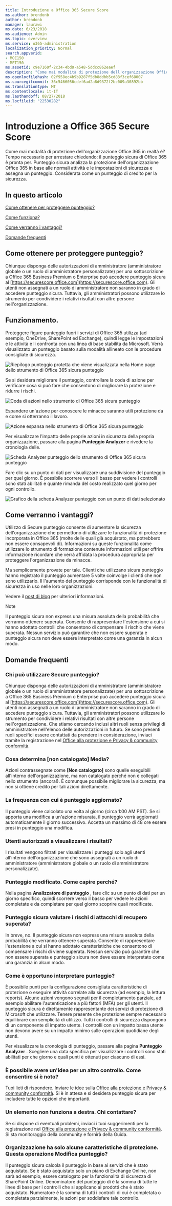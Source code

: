 ```yaml
---
title: Introduzione a Office 365 Secure Score
ms.author: brendonb
author: brendonb
manager: laurawi
ms.date: 6/23/2018
ms.audience: Admin
ms.topic: overview
ms.service: o365-administration
localization_priority: Normal
search.appverid:
- MOE150
- MET150
ms.assetid: c9e7160f-2c34-4bd0-a548-5ddcc862eaef
description: "Come mai modalità di protezione dell'organizzazione Office 365 in realtà è? Tempo necessario per arrestare chiedendo: il punteggio sicura di Office 365 è pronta per. Punteggio sicura analizza la protezione dell'organizzazione Office 365 in base alle normali attività e le impostazioni di sicurezza e assegna un punteggio. Considerata come un punteggio di credito per la sicurezza."
ms.openlocfilehash: 02f958ec4b9b9287f5db8ddbb5cd83f3cef68007
ms.sourcegitcommit: 36c5466056cdef6ad2a8d9372f2bc009a30892bb
ms.translationtype: MT
ms.contentlocale: it-IT
ms.lasthandoff: 08/27/2018
ms.locfileid: "22530282"
---
```

# <a name="introducing-the-office-365-secure-score"></a>Introduzione a Office 365 Secure Score

Come mai modalità di protezione dell'organizzazione Office 365 in realtà è? Tempo necessario per arrestare chiedendo: il punteggio sicura di Office 365 è pronta per. Punteggio sicura analizza la protezione dell'organizzazione Office 365 in base alle normali attività e le impostazioni di sicurezza e assegna un punteggio. Considerata come un punteggio di credito per la sicurezza.
  
## <a name="in-this-article"></a>In questo articolo

[Come ottenere per proteggere punteggio?](office-365-secure-score.md#howtoaccess)
  
[Come funziona?](office-365-secure-score.md#HowWorks)
  
[Come verranno i vantaggi?](office-365-secure-score.md#HowHelps)
  
[Domande frequenti](office-365-secure-score.md#FAQ)
  
## <a name="how-do-i-get-to-secure-score"></a>Come ottenere per proteggere punteggio?
<a name="howtoaccess"> </a>

Chiunque disponga delle autorizzazioni di amministratore (amministratore globale o un ruolo di amministratore personalizzate) per una sottoscrizione a Office 365 Business Premium o Enterprise può accedere punteggio sicura al [https://securescore.office.com](https://securescore.office.com). Gli utenti non assegnati a un ruolo di amministratore non saranno in grado di accedere punteggio sicura. Tuttavia, gli amministratori possono utilizzare lo strumento per condividere i relativi risultati con altre persone nell'organizzazione.
  
## <a name="how-does-it-work"></a>Funzionamento.
<a name="HowWorks"> </a>

Proteggere figure punteggio fuori i servizi di Office 365 utilizza (ad esempio, OneDrive, SharePoint ed Exchange), quindi legge le impostazioni e le attività e li confronta con una linea di base stabilita da Microsoft. Verrà visualizzato un punteggio basato sulla modalità allineato con le procedure consigliate di sicurezza.
  
![Riepilogo punteggio protetta che viene visualizzata nella Home page dello strumento di Office 365 sicura punteggio](media/151de499-259d-45e3-9706-7dae0bfb9f9c.png)
  
Se si desidera migliorare il punteggio, controllare la coda di azione per verificare cosa si può fare che consentono di migliorare la protezione e ridurre i rischi.
  
![Coda di azioni nello strumento di Office 365 sicura punteggio](media/23757303-274c-46c7-a7ee-b4e6f2f9eca0.png)
  
Espandere un'azione per conoscere le minacce saranno utili protezione da e come si otterranno il lavoro.
  
![Azione espansa nello strumento di Office 365 sicura punteggio](media/515d45f1-c554-455f-b251-ab62f712bca3.png)
  
Per visualizzare l'impatto delle proprie azioni in sicurezza della propria organizzazione, passare alla pagina **Punteggio Analyzer** e rivedere la cronologia delle. 
  
![Scheda Analyzer punteggio dello strumento di Office 365 sicura punteggio](media/f38f4f0c-fdf7-4004-8eb3-53e5064cd4f7.png)
  
Fare clic su un punto di dati per visualizzare una suddivisione del punteggio per quel giorno. È possibile scorrere verso il basso per vedere i controlli sono stati abilitati e quante rimanda del costo realizzato quel giorno per ogni controllo.
  
![Grafico della scheda Analyzer punteggio con un punto di dati selezionato](media/b8427837-2ed9-4319-ba71-7d03bd99129c.png)
  
## <a name="how-will-it-help-me"></a>Come verranno i vantaggi?
<a name="HowHelps"> </a>

Utilizzo di Secure punteggio consente di aumentare la sicurezza dell'organizzazione che permettono di utilizzare le funzionalità di protezione incorporata in Office 365 (molte delle quali già acquistato, ma potrebbero non essere consapevoli di). Informazioni su queste funzionalità come utilizzare lo strumento di formazione contenute informazioni utili per offrire informazione ricordare che verrà affidata la procedura appropriata per proteggere l'organizzazione da minacce.
  
Ma semplicemente provate per tale. Clienti che utilizzano sicura punteggio hanno registrato il punteggio aumentare 5 volte coinvolge i clienti che non sono utilizzarlo. Il l'aumento del punteggio corrisponde con le funzionalità di sicurezza in uso nelle loro organizzazioni.
  
Vedere il [post di blog](https://go.microsoft.com/fwlink/?linkid=836898) per ulteriori informazioni. 
  
> [!NOTE]
> Il punteggio sicura non express una misura assoluta della probabilità che verranno ottenere superata. Consente di rappresentare l'estensione a cui si hanno adottato controlli che consentono di compensare il rischio che viene superata. Nessun servizio può garantire che non essere superata e punteggio sicura non deve essere interpretato come una garanzia in alcun modo. 
  
## <a name="faqs"></a>Domande frequenti
<a name="FAQ"> </a>

### <a name="who-can-use-secure-score"></a>Chi può utilizzare Secure punteggio?

Chiunque disponga delle autorizzazioni di amministratore (amministratore globale o un ruolo di amministratore personalizzate) per una sottoscrizione a Office 365 Business Premium o Enterprise può accedere punteggio sicura al [https://securescore.office.com](https://securescore.office.com). Gli utenti non assegnati a un ruolo di amministratore non saranno in grado di accedere punteggio sicura. Tuttavia, gli amministratori possono utilizzare lo strumento per condividere i relativi risultati con altre persone nell'organizzazione. Che stiamo cercando inclusi altri ruoli senza privilegi di amministratore nell'elenco delle autorizzazioni in futuro. Se sono presenti ruoli specifici essere contattati da prendere in considerazione, inviaci tramite la registrazione nel [Office alla protezione e Privacy &amp; community conformità](https://go.microsoft.com/fwlink/?linkid=836898).
  
### <a name="what-does-not-scored-mean"></a>Cosa determina [non catalogato] Media?

Azioni contrassegnate come **[Non catalogato]** sono quelle eseguibili all'interno dell'organizzazione, ma non catalogato perché non è collegati nello strumento (ancora!). È comunque possibile migliorare la sicurezza, ma non si ottiene credito per tali azioni direttamente. 
  
### <a name="how-often-is-my-score-updated"></a>La frequenza con cui è punteggio aggiornato?

Il punteggio viene calcolato una volta al giorno (circa 1:00 AM PST). Se si apporta una modifica a un'azione misurata, il punteggio verrà aggiornati automaticamente il giorno successivo. Accetta un massimo di 48 ore essere presi in punteggio una modifica.
  
### <a name="who-can-see-my-results"></a>Utenti autorizzati a visualizzare i risultati?

I risultati vengono filtrati per visualizzare i punteggi solo agli utenti all'interno dell'organizzazione che sono assegnati a un ruolo di amministratore (amministratore globale o un ruolo di amministratore personalizzate).
  
### <a name="my-score-changed-how-do-i-figure-out-why"></a>Punteggio modificato. Come capire perché?

Nella pagina **Analizzatore di punteggio** , fare clic su un punto di dati per un giorno specifico, quindi scorrere verso il basso per vedere le azioni completate e da completare per quel giorno scoprire quali modificate. 
  
### <a name="does-the-secure-score-measure-my-risk-of-getting-breached"></a>Punteggio sicura valutare i rischi di attacchi di recupero superata?

In breve, no. Il punteggio sicura non express una misura assoluta della probabilità che verranno ottenere superata. Consente di rappresentare l'estensione a cui si hanno adottato caratteristiche che consentono di compensare i rischi di viene superata. Nessun servizio può garantire che non essere superata e punteggio sicura non deve essere interpretato come una garanzia in alcun modo.
  
### <a name="how-should-i-interpret-my-score"></a>Come è opportuno interpretare punteggio?

È possibile punti per la configurazione consigliata caratteristiche di protezione o eseguire attività correlate alla sicurezza (ad esempio, la lettura reports). Alcune azioni vengono segnati per il completamento parziale, ad esempio abilitare l'autenticazione a più fattori (MFA) per gli utenti. Il punteggio sicura è direttamente rappresentante dei servizi di protezione di Microsoft che utilizzare. Tenere presente che protezione sempre necessario equilibrare con semplicità di utilizzo. Tutti i controlli di sicurezza dispongono di un componente di impatto utente. I controlli con un impatto bassa utente non devono avere su un impatto minimo sulle operazioni quotidiane degli utenti.
  
Per visualizzare la cronologia di punteggio, passare alla pagina **Punteggio Analyzer** . Scegliere una data specifica per visualizzare i controlli sono stati abilitati per che giorno e quali punti è ottenuti per ciascuno di essi. 
  
### <a name="i-have-an-idea-for-another-control-how-do-i-let-you-know-what-it-is"></a>È possibile avere un'idea per un altro controllo. Come consentire si è noto?

Tuoi lieti di rispondere. Inviare le idee sulla [Office alla protezione e Privacy &amp; community conformità](https://go.microsoft.com/fwlink/?linkid=836898). Si è in attesa e si desidera punteggio sicura per includere tutte le opzioni che importanti.
  
### <a name="something-isnt-working-right-who-should-i-contact"></a>Un elemento non funziona a destra. Chi contattare?

Se si dispone di eventuali problemi, inviaci i tuoi suggerimenti per la registrazione nel [Office alla protezione e Privacy &amp; community conformità](https://go.microsoft.com/fwlink/?linkid=836898). Si sta monitoraggio della community e fornirà della Guida.
  
### <a name="my-organization-only-has-certain-security-features-does-this-affect-my-score"></a>Organizzazione ha solo alcune caratteristiche di protezione. Questa operazione Modifica punteggio?

Il punteggio sicura calcola il punteggio in base ai servizi che è stato acquistato. Se è stato acquistato solo un piano di Exchange Online, non sarà ad esempio, essere catalogato per la funzionalità di sicurezza di SharePoint Online. Denominatore del punteggio di è la somma di tutte le linee di base per i controlli che si applicano ai prodotti che è stato acquistato. Numeratore è la somma di tutti i controlli di cui è completata o completata parzialmente, le azioni per soddisfare tale controllo.
  

